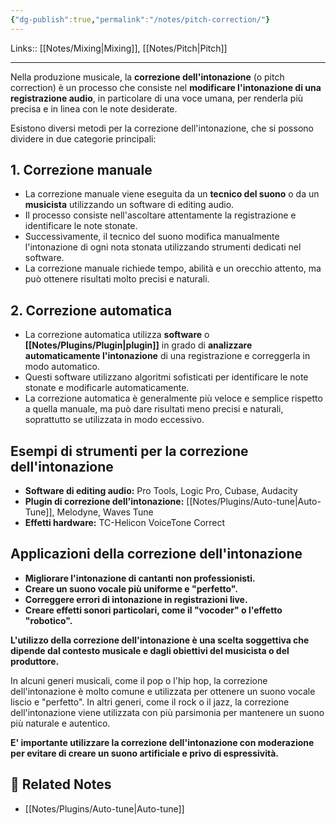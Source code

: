 ```yaml
---
{"dg-publish":true,"permalink":"/notes/pitch-correction/"}
---
```


Links:: [[Notes/Mixing\|Mixing]], [[Notes/Pitch\|Pitch]]

---
Nella produzione musicale, la **correzione dell'intonazione** (o pitch correction) è un processo che consiste nel **modificare l'intonazione di una registrazione audio**, in particolare di una voce umana, per renderla più precisa e in linea con le note desiderate.

Esistono diversi metodi per la correzione dell'intonazione, che si possono dividere in due categorie principali:

## 1. Correzione manuale

- La correzione manuale viene eseguita da un **tecnico del suono** o da un **musicista** utilizzando un software di editing audio.
- Il processo consiste nell'ascoltare attentamente la registrazione e identificare le note stonate.
- Successivamente, il tecnico del suono modifica manualmente l'intonazione di ogni nota stonata utilizzando strumenti dedicati nel software.
- La correzione manuale richiede tempo, abilità e un orecchio attento, ma può ottenere risultati molto precisi e naturali.

## 2. Correzione automatica

- La correzione automatica utilizza **software** o **[[Notes/Plugins/Plugin\|plugin]]** in grado di **analizzare automaticamente l'intonazione** di una registrazione e correggerla in modo automatico.
- Questi software utilizzano algoritmi sofisticati per identificare le note stonate e modificarle automaticamente.
- La correzione automatica è generalmente più veloce e semplice rispetto a quella manuale, ma può dare risultati meno precisi e naturali, soprattutto se utilizzata in modo eccessivo.

## Esempi di strumenti per la correzione dell'intonazione

- **Software di editing audio:** Pro Tools, Logic Pro, Cubase, Audacity
- **Plugin di correzione dell'intonazione:** [[Notes/Plugins/Auto-tune\|Auto-Tune]], Melodyne, Waves Tune
- **Effetti hardware:** TC-Helicon VoiceTone Correct

## Applicazioni della correzione dell'intonazione

- **Migliorare l'intonazione di cantanti non professionisti.**
- **Creare un suono vocale più uniforme e "perfetto".**
- **Correggere errori di intonazione in registrazioni live.**
- **Creare effetti sonori particolari, come il "vocoder" o l'effetto "robotico".**

**L'utilizzo della correzione dell'intonazione è una scelta soggettiva che dipende dal contesto musicale e dagli obiettivi del musicista o del produttore.**

In alcuni generi musicali, come il pop o l'hip hop, la correzione dell'intonazione è molto comune e utilizzata per ottenere un suono vocale liscio e "perfetto". In altri generi, come il rock o il jazz, la correzione dell'intonazione viene utilizzata con più parsimonia per mantenere un suono più naturale e autentico.

**E' importante utilizzare la correzione dell'intonazione con moderazione per evitare di creare un suono artificiale e privo di espressività.**







## 🔗 Related Notes

- [[Notes/Plugins/Auto-tune\|Auto-tune]]